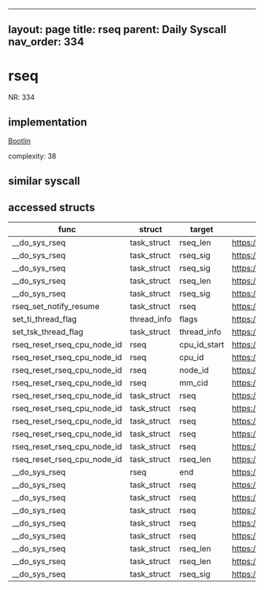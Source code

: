 
---
layout: page
title: rseq
parent: Daily Syscall
nav_order: 334
---
        

# rseq
NR: 334

## implementation
[Bootlin](https://elixir.bootlin.com/linux/v6.14.7/source/kernel/rseq.c#L452)

complexity: 38


## similar syscall


## accessed structs

|func|struct|target|location|has_read|has_write|
|--|--|--|--|--|--|
|__do_sys_rseq|task_struct|rseq_len|https://elixir.bootlin.com/linux/v6.14.7/source/kernel/rseq.c#L472|false|false|
|__do_sys_rseq|task_struct|rseq_sig|https://elixir.bootlin.com/linux/v6.14.7/source/kernel/rseq.c#L487|true|true|
|__do_sys_rseq|task_struct|rseq_sig|https://elixir.bootlin.com/linux/v6.14.7/source/kernel/rseq.c#L465|true|true|
|__do_sys_rseq|task_struct|rseq_len|https://elixir.bootlin.com/linux/v6.14.7/source/kernel/rseq.c#L526|false|false|
|__do_sys_rseq|task_struct|rseq_sig|https://elixir.bootlin.com/linux/v6.14.7/source/kernel/rseq.c#L471|false|false|
|rseq_set_notify_resume|task_struct|rseq|https://elixir.bootlin.com/linux/v6.14.7/source/include/linux/rseq.h#L28|true|true|
|set_ti_thread_flag|thread_info|flags|https://elixir.bootlin.com/linux/v6.14.7/source/include/linux/thread_info.h#L97|false|false|
|set_tsk_thread_flag|task_struct|thread_info|https://elixir.bootlin.com/linux/v6.14.7/source/include/linux/sched.h#L2016|false|false|
|rseq_reset_rseq_cpu_node_id|rseq|cpu_id_start|https://elixir.bootlin.com/linux/v6.14.7/source/kernel/rseq.c#L220|false|false|
|rseq_reset_rseq_cpu_node_id|rseq|cpu_id|https://elixir.bootlin.com/linux/v6.14.7/source/kernel/rseq.c#L221|false|false|
|rseq_reset_rseq_cpu_node_id|rseq|node_id|https://elixir.bootlin.com/linux/v6.14.7/source/kernel/rseq.c#L222|false|false|
|rseq_reset_rseq_cpu_node_id|rseq|mm_cid|https://elixir.bootlin.com/linux/v6.14.7/source/kernel/rseq.c#L223|false|false|
|rseq_reset_rseq_cpu_node_id|task_struct|rseq|https://elixir.bootlin.com/linux/v6.14.7/source/kernel/rseq.c#L223|true|true|
|rseq_reset_rseq_cpu_node_id|task_struct|rseq|https://elixir.bootlin.com/linux/v6.14.7/source/kernel/rseq.c#L222|true|true|
|rseq_reset_rseq_cpu_node_id|task_struct|rseq|https://elixir.bootlin.com/linux/v6.14.7/source/kernel/rseq.c#L221|true|true|
|rseq_reset_rseq_cpu_node_id|task_struct|rseq|https://elixir.bootlin.com/linux/v6.14.7/source/kernel/rseq.c#L220|true|true|
|rseq_reset_rseq_cpu_node_id|task_struct|rseq|https://elixir.bootlin.com/linux/v6.14.7/source/kernel/rseq.c#L199|true|true|
|rseq_reset_rseq_cpu_node_id|task_struct|rseq_len|https://elixir.bootlin.com/linux/v6.14.7/source/kernel/rseq.c#L209|true|true|
|__do_sys_rseq|rseq|end|https://elixir.bootlin.com/linux/v6.14.7/source/kernel/rseq.c#L506|true|true|
|__do_sys_rseq|task_struct|rseq|https://elixir.bootlin.com/linux/v6.14.7/source/kernel/rseq.c#L485|true|true|
|__do_sys_rseq|task_struct|rseq|https://elixir.bootlin.com/linux/v6.14.7/source/kernel/rseq.c#L479|true|true|
|__do_sys_rseq|task_struct|rseq|https://elixir.bootlin.com/linux/v6.14.7/source/kernel/rseq.c#L461|true|true|
|__do_sys_rseq|task_struct|rseq|https://elixir.bootlin.com/linux/v6.14.7/source/kernel/rseq.c#L525|false|false|
|__do_sys_rseq|task_struct|rseq|https://elixir.bootlin.com/linux/v6.14.7/source/kernel/rseq.c#L470|false|false|
|__do_sys_rseq|task_struct|rseq_len|https://elixir.bootlin.com/linux/v6.14.7/source/kernel/rseq.c#L485|true|true|
|__do_sys_rseq|task_struct|rseq_len|https://elixir.bootlin.com/linux/v6.14.7/source/kernel/rseq.c#L463|true|true|
|__do_sys_rseq|task_struct|rseq_sig|https://elixir.bootlin.com/linux/v6.14.7/source/kernel/rseq.c#L527|false|false|
